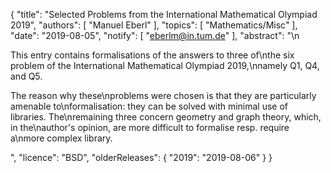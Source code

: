 {
    "title": "Selected Problems from the International Mathematical Olympiad 2019",
    "authors": [
        "Manuel Eberl"
    ],
    "topics": [
        "Mathematics/Misc"
    ],
    "date": "2019-08-05",
    "notify": [
        "eberlm@in.tum.de"
    ],
    "abstract": "\n<p>This entry contains formalisations of the answers to three of\nthe six problem of the International Mathematical Olympiad 2019,\nnamely Q1, Q4, and Q5.</p> <p>The reason why these\nproblems were chosen is that they are particularly amenable to\nformalisation: they can be solved with minimal use of libraries. The\nremaining three concern geometry and graph theory, which, in the\nauthor's opinion, are more difficult to formalise resp. require a\nmore complex library.</p>",
    "licence": "BSD",
    "olderReleases": {
        "2019": "2019-08-06"
    }
}